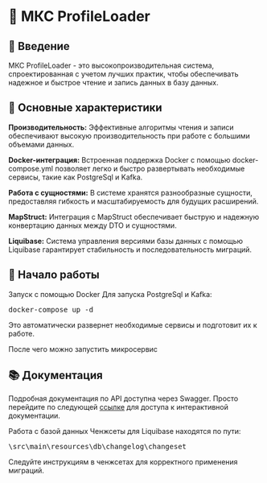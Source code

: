 # 🚀 МКС ProfileLoader
## 📌 Введение
МКС ProfileLoader - это высокопроизводительная система, спроектированная с учетом лучших практик, чтобы обеспечивать надежное и быстрое чтение и запись данных в базу данных.

## 🌟 Основные характеристики
**Производительность:** Эффективные алгоритмы чтения и записи обеспечивают высокую производительность при работе с большими объемами данных.

**Docker-интеграция:** Встроенная поддержка Docker с помощью docker-compose.yml позволяет легко и быстро развертывать необходимые сервисы, такие как PostgreSql и Kafka.

**Работа с сущностями:** В системе хранятся разнообразные сущности, предоставляя гибкость и масштабируемость для будущих расширений.

**MapStruct:** Интеграция с MapStruct обеспечивает быструю и надежную конвертацию данных между DTO и сущностями.

**Liquibase:** Система управления версиями базы данных с помощью Liquibase гарантирует стабильность и последовательность миграций.

##  🚀 Начало работы
Запуск с помощью Docker
Для запуска PostgreSql и Kafka:

<pre>
docker-compose up -d
</pre>

Это автоматически развернет необходимые сервисы и подготовит их к работе.

После чего можно запустить микросервис

## 📚 Документация
Подробная документация по API доступна через Swagger. Просто перейдите по следующей [ссылке](http://localhost:8081/swagger-ui/index.html) для доступа к интерактивной документации.

Работа с базой данных
Ченжсеты для Liquibase находятся по пути:

<pre>
\src\main\resources\db\changelog\changeset
</pre>

Следуйте инструкциям в ченжсетах для корректного применения миграций.
